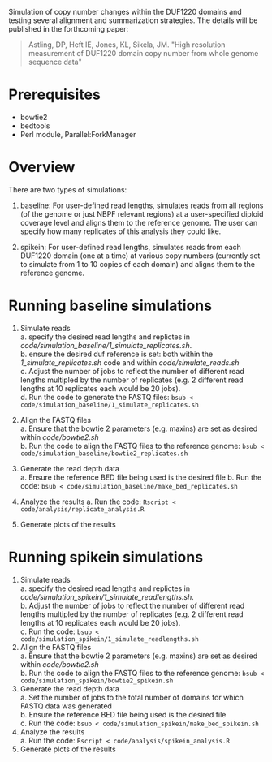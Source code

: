 
Simulation of copy number changes within the DUF1220 domains and testing several alignment and summarization strategies. The details will be published in the
forthcoming paper:

> Astling, DP, Heft IE, Jones, KL, Sikela, JM. "High resolution measurement of
> DUF1220 domain copy number from whole genome sequence data"

# Prerequisites
- bowtie2
- bedtools
- Perl module, Parallel:ForkManager

# Overview
There are two types of simulations:  
1. baseline: For user-defined read lengths, simulates reads from all regions (of the genome or just NBPF relevant regions) at a user-specified diploid coverage level and aligns them to the reference genome. The user can specify how many replicates of this analysis they could like.

2. spikein: For user-defined read lengths, simulates reads from each DUF1220 domain (one at a time) at various copy numbers (currently set to simulate from 1 to 10 copies of each domain) and aligns them to the reference genome.

# Running baseline simulations
1. Simulate reads   
  a. specify the desired read lengths and replictes in *code/simulation_baseline/1_simulate_replicates.sh*.  
  b. ensure the desired duf reference is set: both within the *1_simulate_replicates.sh* code and within *code/simulate_reads.sh*  
  c. Adjust the number of jobs to reflect the number of different read lengths multipled by the number of replicates (e.g. 2 different read lengths at 10 replicates each would be 20 jobs).  
  d. Run the code to generate the FASTQ files: ```bsub < code/simulation_baseline/1_simulate_replicates.sh```     

2. Align the FASTQ files  
  a. Ensure that the bowtie 2 parameters (e.g. maxins) are set as desired within _code/bowtie2.sh_  
  b. Run the code to align the FASTQ files to the reference genome: ```bsub < code/simulation_baseline/bowtie2_replicates.sh```  
 
4. Generate the read depth data  
  a. Ensure the reference BED file being used is the desired file
  b. Run the code: ```bsub < code/simulation_baseline/make_bed_replicates.sh```  

5. Analyze the results
  a. Run the code: ```Rscript < code/analysis/replicate_analysis.R```

6. Generate plots of the results

# Running spikein simulations
1. Simulate reads  
  a.  specify the desired read lengths and replictes in *code/simulation_spikein/1_simulate_readlengths.sh*.  
  b.  Adjust the number of jobs to reflect the number of different read lengths multipled by the number of replicates (e.g. 2 different read lengths at 10 replicates each would be 20 jobs).    
  c.  Run the code: ```bsub < code/simulation_spikein/1_simulate_readlengths.sh```  
2. Align the FASTQ files  
  a. Ensure that the bowtie 2 parameters (e.g. maxins) are set as desired within _code/bowtie2.sh_    
  b. Run the code to align the FASTQ files to the reference genome: ```bsub < code/simulation_spikein/bowtie2_spikein.sh```    
3. Generate the read depth data  
  a. Set the number of jobs to the total number of domains for which FASTQ data was generated  
  b. Ensure the reference BED file being used is the desired file  
  c. Run the code: ```bsub < code/simulation_spikein/make_bed_spikein.sh```  
4. Analyze the results  
  a. Run the code: ```Rscript < code/analysis/spikein_analysis.R```  
5. Generate plots of the results  
  

  
